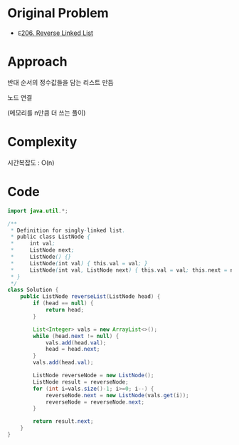 # Original Problem

- `E`[206. Reverse Linked List](https://leetcode.com/problems/reverse-linked-list/)

# Approach

반대 순서의 정수값들을 담는 리스트 만듬

노드 연결

(메모리를 n만큼 더 쓰는 풀이)

# Complexity

시간복잡도 : O(n)

# Code

```java
import java.util.*;

/**
 * Definition for singly-linked list.
 * public class ListNode {
 *     int val;
 *     ListNode next;
 *     ListNode() {}
 *     ListNode(int val) { this.val = val; }
 *     ListNode(int val, ListNode next) { this.val = val; this.next = next; }
 * }
 */
class Solution {
    public ListNode reverseList(ListNode head) {
        if (head == null) {
            return head;
        }

        List<Integer> vals = new ArrayList<>();
        while (head.next != null) {
            vals.add(head.val);
            head = head.next;
        }
        vals.add(head.val);

        ListNode reverseNode = new ListNode();
        ListNode result = reverseNode;
        for (int i=vals.size()-1; i>=0; i--) {
            reverseNode.next = new ListNode(vals.get(i));
            reverseNode = reverseNode.next;
        }

        return result.next;
    }
}
```
